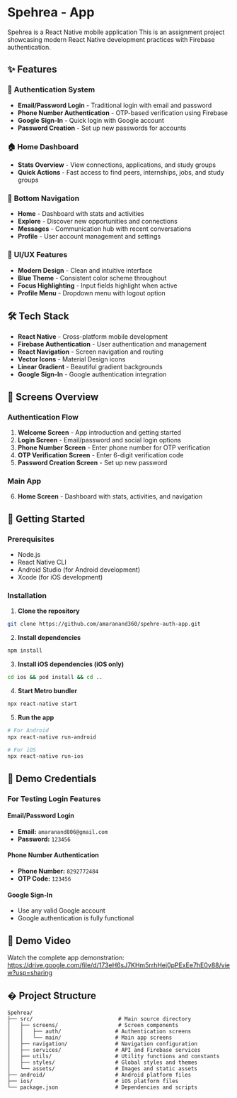 # Spehrea - App

Spehrea is a React Native mobile application This is an assignment project showcasing modern React Native development practices with Firebase authentication.

## ✨ Features

### 🔐 **Authentication System**
- **Email/Password Login** - Traditional login with email and password
- **Phone Number Authentication** - OTP-based verification using Firebase
- **Google Sign-In** - Quick login with Google account
- **Password Creation** - Set up new passwords for accounts

### 🏠 **Home Dashboard**
- **Stats Overview** - View connections, applications, and study groups
- **Quick Actions** - Fast access to find peers, internships, jobs, and study groups


### 📱 **Bottom Navigation**
- **Home** - Dashboard with stats and activities
- **Explore** - Discover new opportunities and connections
- **Messages** - Communication hub with recent conversations
- **Profile** - User account management and settings

### 🎨 **UI/UX Features**
- **Modern Design** - Clean and intuitive interface
- **Blue Theme** - Consistent color scheme throughout
- **Focus Highlighting** - Input fields highlight when active
- **Profile Menu** - Dropdown menu with logout option

## 🛠️ Tech Stack

- **React Native** - Cross-platform mobile development
- **Firebase Authentication** - User authentication and management
- **React Navigation** - Screen navigation and routing
- **Vector Icons** - Material Design icons
- **Linear Gradient** - Beautiful gradient backgrounds
- **Google Sign-In** - Google authentication integration

## 📱 Screens Overview

### Authentication Flow
1. **Welcome Screen** - App introduction and getting started
2. **Login Screen** - Email/password and social login options
3. **Phone Number Screen** - Enter phone number for OTP verification
4. **OTP Verification Screen** - Enter 6-digit verification code
5. **Password Creation Screen** - Set up new password

### Main App
6. **Home Screen** - Dashboard with stats, activities, and navigation

## 🚀 Getting Started

### Prerequisites
- Node.js 
- React Native CLI
- Android Studio (for Android development)
- Xcode (for iOS development)

### Installation

1. **Clone the repository**
```bash
git clone https://github.com/amaranand360/spehre-auth-app.git
```

2. **Install dependencies**
```bash
npm install
```

3. **Install iOS dependencies (iOS only)**
```bash
cd ios && pod install && cd ..
```

4. **Start Metro bundler**
```bash
npx react-native start
```

5. **Run the app**
```bash
# For Android
npx react-native run-android

# For iOS
npx react-native run-ios
```

## 🧪 Demo Credentials

### For Testing Login Features

#### **Email/Password Login**
- **Email:** `amaranand806@gmail.com`
- **Password:** `123456`

#### **Phone Number Authentication**
- **Phone Number:** `8292772484`
- **OTP Code:** `123456`

#### **Google Sign-In**
- Use any valid Google account
- Google authentication is fully functional



## 🎥 Demo Video

Watch the complete app demonstration: https://drive.google.com/file/d/173eH6sJ7KHm5rrhHej0pPExEe7hE0v88/view?usp=sharing



## � Project Structure

```
Spehrea/
├── src/                           # Main source directory
│   ├── screens/                   # Screen components
│   │   ├── auth/                 # Authentication screens
│   │   └── main/                 # Main app screens
│   ├── navigation/               # Navigation configuration
│   ├── services/                 # API and Firebase services
│   ├── utils/                    # Utility functions and constants
│   ├── styles/                   # Global styles and themes
│   └── assets/                   # Images and static assets
├── android/                      # Android platform files
├── ios/                          # iOS platform files
└── package.json                  # Dependencies and scripts
```

